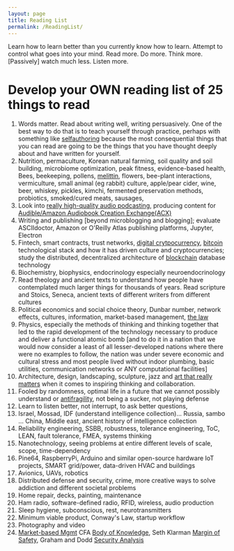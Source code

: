 ```yaml
---
layout: page
title: Reading List
permalink: /ReadingList/
---
```



Learn how to learn better than you currently know how to learn. Attempt to control what goes into your mind. Read more. Do more. Think more. [Passively] watch much less. Listen more.


# Develop your OWN reading list of 25 things to read

1. Words matter. Read about writing well, writing persuasively. One of the best way to do that is to teach yourself through practice, perhaps with something like [selfauthoring](https://www.reddit.com/r/JordanPeterson/comments/6xbhq6/self_authoring_review_is_the_program_worthwhile/) because the most consequential things that you can read are going to be the things that you have thought deeply about and have written for yourself.
3. Nutrition, permaculture, Korean natural farming, soil quality and soil building, microbiome optimization, peak fitness, evidence-based health, Bees, beekeeping, pollens, [melittin](https://en.wikipedia.org/wiki/Melittin), flowers, bee-plant interactions, vermiculture, small animal (eg rabbit) culture, apple/pear cider, wine, beer, whiskey, pickles, kimchi, fermented preservation methods, probiotics, smoked/cured meats, sausages,
4. Look into [really high-quality audio podcasting](https://gimletmedia.com/about/), producing content for [Audible/Amazon Audiobook Creation Exchange(ACX)](https://blog.acx.com/)
5. Writing and publishing [beyond microblogging and blogging]; evaluate ASCIIdoctor, Amazon or O'Reilly Atlas publishing platforms, Jupyter, Electron
6. Fintech, smart contracts, trust networks, [digital crytpocurrency](http://www0.cs.ucl.ac.uk/staff/S.Meiklejohn/), [bitcoin](https://www.safaribooksonline.com/library/view/mastering-bitcoin/9781491902639/) technological stack and how it has driven culture and cryptocurrencies; study the distributed, decentralized architecture of [blockchain](https://www.youtube.com/playlist?list=PLb68nxJHvj10JvS-lebOb-FHHeWUMpwKO) database technology
7. Biochemistry, biophysics, endocrinology especially neuroendocrinology
8. Read theology and ancient texts to understand how people have contemplated much larger things for thousands of years. Read scripture and Stoics, Seneca, ancient texts of different writers from different cultures
9. Political economics and social choice theory, Dunbar number, network effects, cultures, information, market-based management, [the law](http://bastiat.org/en/the_law.html#SECTION_G004)
10. Physics, especially the methods of thinking and thinking together that led to the rapid development of the technology necessary to produce and deliver a functional atomic bomb [and to do it in a nation that we would now consider a least of all lesser-developed nations where there were no examples to follow, the nation was under severe economic and cultural stress and most people lived without indoor plumbing, basic utilities, communication networks or ANY computational facilities]
11. Architecture, design, landscaping, sculpture, jazz and [art that really matters](https://www.youtube.com/playlist?list=PLElrASo3VHBxt9zg3oRoKSqmyiCHct4Ai) when it comes to inspiring thinking and collaboration.
12. Fooled by randomness, optimal life in a future that we cannot possibly understand or [antifragility](https://youtu.be/iEnmjMgP_Jo?list=PLElrASo3VHBxw7L5XhYxv8xagaZUkQYmy), not being a sucker, not playing defense
13. Learn to listen better, not interrupt, to ask better questions,
14. Israel, Mossad, IDF (understand intelligence collection)... Russia, sambo ... China, Middle east, ancient history of intelligence collection
15. Reliability engineering, SSBB, robustness, tolerance engineering, ToC, LEAN, fault tolerance, FMEA, systems thinking
16. Nanotechnology, seeing problems at entire different levels of scale, scope, time-dependency
17. Pine64, RaspberryPi, Arduino and similar open-source hardware IoT projects, SMART grid/power, data-driven HVAC and buildings
18. Avionics, UAVs, robotics
19. Distributed defense and security, crime, more creative ways to solve addiction and different societal problems
20. Home repair, decks, painting, maintenance
21. Ham radio, software-defined radio, RFID, wireless, audio production
22. Sleep hygiene, subconscious, rest, neurotransmitters
23. Minimum viable product, Conway's Law, startup workflow
24. Photography and video
25. [Market-based Mgmt](https://www.charleskochinstitute.org/about-us/market-based-management/) CFA [Body of Knowledge](https://www.cfainstitute.org/programs/cfaprogram/courseofstudy/Pages/cbok.aspx), Seth Klarman [Margin of Safety](https://files.leopolds.com/books/Margin.of.Safety.1st.Edition.1991.Klarman.pdf), Graham and Dodd [Security Analysis](https://www.amazon.com/Security-Analysis-Foreword-Buffett-Editions/dp/0071592539)
